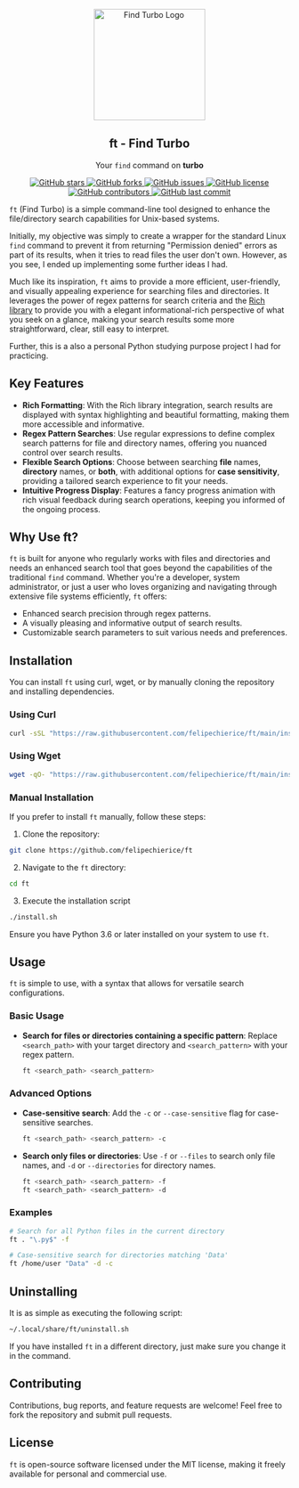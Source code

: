 <p align="center">
    <img width="200px" src="https://github.com/felipechierice/ft/blob/main/images/logo.png?raw=true" align="center" alt="Find Turbo Logo" />
    <h2 align="center">ft - Find Turbo</h2>
    <p align="center">Your <code>find</code> command on <strong>turbo</strong></p>
</p>

<p align="center">
    <a href="https://github.com/felipechierice/ft/stargazers">
        <img src="https://img.shields.io/github/stars/felipechierice/ft?style=social" alt="GitHub stars">
    </a>
    <a href="https://github.com/felipechierice/ft/network/members">
        <img src="https://img.shields.io/github/forks/felipechierice/ft?style=social" alt="GitHub forks">
    </a>
    <a href="https://github.com/felipechierice/ft/issues">
        <img src="https://img.shields.io/github/issues/felipechierice/ft" alt="GitHub issues">
    </a>
    <a href="https://github.com/felipechierice/ft/blob/main/LICENSE">
        <img src="https://img.shields.io/github/license/felipechierice/ft" alt="GitHub license">
    </a>
    <a href="https://github.com/felipechierice/ft/graphs/contributors">
        <img src="https://img.shields.io/github/contributors/felipechierice/ft" alt="GitHub contributors">
    </a>
    <a href="https://github.com/felipechierice/ft/commits/main">
        <img src="https://img.shields.io/github/last-commit/felipechierice/ft" alt="GitHub last commit">
    </a>
</p>

`ft` (Find Turbo) is a simple command-line tool designed to enhance the file/directory search capabilities for Unix-based systems.

Initially, my objective was simply to create a wrapper for the standard Linux `find` command to prevent it from returning "Permission denied" errors as part of its results, when it tries to read files the user don't own. However, as you see, I ended up implementing some further ideas I had.

Much like its inspiration, `ft` aims to provide a more efficient, user-friendly, and visually appealing experience for searching files and directories. It leverages the power of regex patterns for search criteria and the [Rich library](https://github.com/willmcgugan/rich) to provide you with a elegant informational-rich perspective of what you seek on a glance, making your search results some more straightforward, clear, still easy to interpret.

Further, this is a also a personal Python studying purpose project I had for practicing.

## Key Features

- **Rich Formatting**: With the Rich library integration, search results are displayed with syntax highlighting and beautiful formatting, making them more accessible and informative.
- **Regex Pattern Searches**: Use regular expressions to define complex search patterns for file and directory names, offering you nuanced control over search results.
- **Flexible Search Options**: Choose between searching **file** names, **directory** names, or **both**, with additional options for **case sensitivity**, providing a tailored search experience to fit your needs.
- **Intuitive Progress Display**: Features a fancy progress animation with rich visual feedback during search operations, keeping you informed of the ongoing process.

## Why Use ft?

`ft` is built for anyone who regularly works with files and directories and needs an enhanced search tool that goes beyond the capabilities of the traditional `find` command. Whether you're a developer, system administrator, or just a user who loves organizing and navigating through extensive file systems efficiently, `ft` offers:

- Enhanced search precision through regex patterns.
- A visually pleasing and informative output of search results.
- Customizable search parameters to suit various needs and preferences.

## Installation

You can install `ft` using curl, wget, or by manually cloning the repository and installing dependencies. 

### Using Curl

```bash
curl -sSL "https://raw.githubusercontent.com/felipechierice/ft/main/install.sh" | bash -s -- --clone
```

### Using Wget

```bash
wget -qO- "https://raw.githubusercontent.com/felipechierice/ft/main/install.sh" | bash -s -- --clone
```

### Manual Installation

If you prefer to install `ft` manually, follow these steps:

1. Clone the repository:

```bash
git clone https://github.com/felipechierice/ft
```

2. Navigate to the `ft` directory:

```bash
cd ft
```

3. Execute the installation script

```bash
./install.sh
```

Ensure you have Python 3.6 or later installed on your system to use `ft`.

## Usage

`ft` is simple to use, with a syntax that allows for versatile search configurations.

### Basic Usage

- **Search for files or directories containing a specific pattern**: Replace `<search_path>` with your target directory and `<search_pattern>` with your regex pattern.

  ```bash
  ft <search_path> <search_pattern>
  ```

### Advanced Options

- **Case-sensitive search**: Add the `-c` or `--case-sensitive` flag for case-sensitive searches.
  
  ```bash
  ft <search_path> <search_pattern> -c
  ```

- **Search only files or directories**: Use `-f` or `--files` to search only file names, and `-d` or `--directories` for directory names.
  
  ```bash
  ft <search_path> <search_pattern> -f
  ft <search_path> <search_pattern> -d
  ```

### Examples

```bash
# Search for all Python files in the current directory
ft . "\.py$" -f

# Case-sensitive search for directories matching 'Data'
ft /home/user "Data" -d -c
```

## Uninstalling

It is as simple as executing the following script:

```bash
~/.local/share/ft/uninstall.sh
```

If you have installed `ft` in a different directory, just make sure you change it in the command.

## Contributing

Contributions, bug reports, and feature requests are welcome! Feel free to fork the repository and submit pull requests.

## License

`ft` is open-source software licensed under the MIT license, making it freely available for personal and commercial use.
